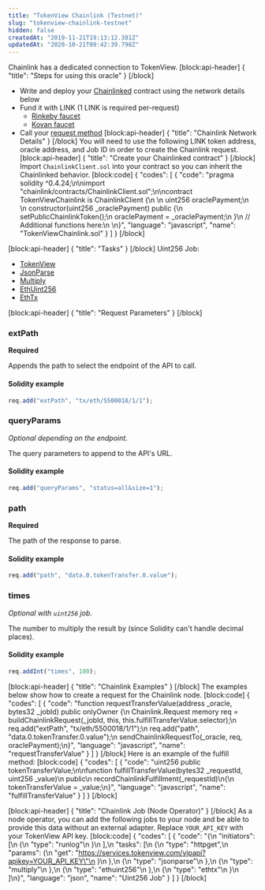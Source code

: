 ```yaml
---
title: "TokenView Chainlink (Testnet)"
slug: "tokenview-chainlink-testnet"
hidden: false
createdAt: "2019-11-21T19:13:12.381Z"
updatedAt: "2020-10-21T09:42:39.798Z"
---
```

Chainlink has a dedicated connection to TokenView.
[block:api-header]
{
  "title": "Steps for using this oracle"
}
[/block]
- Write and deploy your [Chainlinked](doc:create-a-chainlinked-project)  contract using the network details below
- Fund it with LINK (1 LINK is required per-request)
  - <a href="https://rinkeby.chain.link/" target="_blank">Rinkeby faucet</a>
  - <a href="https://kovan.chain.link/" target="_blank">Kovan faucet</a>
- Call your [request method](#section-chainlink-examples) 
[block:api-header]
{
  "title": "Chainlink Network Details"
}
[/block]
You will need to use the following LINK token address, oracle address, and Job ID in order to create the Chainlink request.
[block:api-header]
{
  "title": "Create your Chainlinked contract"
}
[/block]
Import `ChainlinkClient.sol` into your contract so you can inherit the Chainlinked behavior.
[block:code]
{
  "codes": [
    {
      "code": "pragma solidity ^0.4.24;\n\nimport \"chainlink/contracts/ChainlinkClient.sol\";\n\ncontract TokenViewChainlink is ChainlinkClient {\n  \n  uint256 oraclePayment;\n  \n  constructor(uint256 _oraclePayment) public {\n    setPublicChainlinkToken();\n    oraclePayment = _oraclePayment;\n  }\n  // Additional functions here:\n  \n}",
      "language": "javascript",
      "name": "TokenViewChainlink.sol"
    }
  ]
}
[/block]

[block:api-header]
{
  "title": "Tasks"
}
[/block]
Uint256 Job:
- [TokenView](doc:adapters#section-httpget)
- [JsonParse](doc:adapters#section-jsonparse)
- [Multiply](doc:adapters#section-multiply)
- [EthUint256](doc:adapters#section-ethuint256)
- [EthTx](doc:adapters#section-ethtx)

[block:api-header]
{
  "title": "Request Parameters"
}
[/block]
### extPath

**Required**

Appends the path to select the endpoint of the API to call.

#### Solidity example

```javascript
req.add("extPath", "tx/eth/5500018/1/1");
```

### queryParams

_Optional depending on the endpoint._

The query parameters to append to the API's URL.

#### Solidity example

```javascript
req.add("queryParams", "status=all&size=1");
```

### path

**Required**

The path of the response to parse.

#### Solidity example

```javascript
req.add("path", "data.0.tokenTransfer.0.value");
```

### times

_Optional with `uint256` job._

The number to multiply the result by (since Solidity can't handle decimal places).

#### Solidity example

```javascript
req.addInt("times", 100);
```
[block:api-header]
{
  "title": "Chainlink Examples"
}
[/block]
The examples below show how to create a request for the Chainlink node. 
[block:code]
{
  "codes": [
    {
      "code": "function requestTransferValue(address _oracle, bytes32 _jobId) public onlyOwner {\n  Chainlink.Request memory req = buildChainlinkRequest(_jobId, this, this.fulfillTransferValue.selector);\n  req.add(\"extPath\", \"tx/eth/5500018/1/1\");\n  req.add(\"path\", \"data.0.tokenTransfer.0.value\");\n  sendChainlinkRequestTo(_oracle, req, oraclePayment);\n}",
      "language": "javascript",
      "name": "requestTransferValue"
    }
  ]
}
[/block]
Here is an example of the fulfill method:
[block:code]
{
  "codes": [
    {
      "code": "uint256 public tokenTransferValue;\n\nfunction fulfillTransferValue(bytes32 _requestId, uint256 _value)\n  public\n  recordChainlinkFulfillment(_requestId)\n{\n  tokenTransferValue = _value;\n}",
      "language": "javascript",
      "name": "fulfillTransferValue"
    }
  ]
}
[/block]

[block:api-header]
{
  "title": "Chainlink Job (Node Operator)"
}
[/block]
As a node operator, you can add the following jobs to your node and be able to provide this data without an external adapter. Replace `YOUR_API_KEY` with your TokenView API key.
[block:code]
{
  "codes": [
    {
      "code": "{\n  \"initiators\": [\n    {\n      \"type\": \"runlog\"\n    }\n  ],\n  \"tasks\": [\n    {\n      \"type\": \"httpget\",\n      \"params\": {\n        \"get\": \"https://services.tokenview.com/vipapi?apikey=YOUR_API_KEY\"\n      }\n    },\n    {\n      \"type\": \"jsonparse\"\n    },\n    {\n      \"type\": \"multiply\"\n    },\n    {\n      \"type\": \"ethuint256\"\n    },\n    {\n      \"type\": \"ethtx\"\n    }\n  ]\n}",
      "language": "json",
      "name": "Uint256 Job"
    }
  ]
}
[/block]